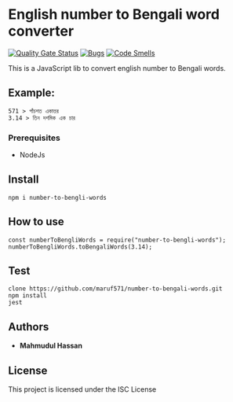 # English number to Bengali word converter
[![Quality Gate Status](https://sonarcloud.io/api/project_badges/measure?project=maruf571_number-to-bengali-words&metric=alert_status)](https://sonarcloud.io/summary/new_code?id=maruf571_number-to-bengali-words)
[![Bugs](https://sonarcloud.io/api/project_badges/measure?project=maruf571_number-to-bengali-words&metric=bugs)](https://sonarcloud.io/summary/new_code?id=maruf571_number-to-bengali-words)
[![Code Smells](https://sonarcloud.io/api/project_badges/measure?project=maruf571_number-to-bengali-words&metric=code_smells)](https://sonarcloud.io/summary/new_code?id=maruf571_number-to-bengali-words)

This is a JavaScript lib to convert english number to Bengali words. 


## Example:
```
571 > পাঁচশত একাত্তর
3.14 > তিন দশমিক এক চার
```

### Prerequisites
* NodeJs 

## Install
```
npm i number-to-bengli-words
``` 

## How to use
```
const numberToBengliWords = require("number-to-bengli-words");
numberToBengliWords.toBengaliWords(3.14);
```

## Test
```
clone https://github.com/maruf571/number-to-bengali-words.git
npm install
jest
```

## Authors
* **Mahmudul Hassan**

## License
This project is licensed under the ISC License
